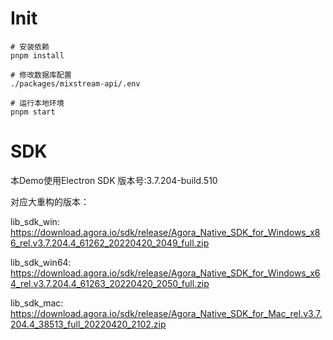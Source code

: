 # Init

```
# 安装依赖
pnpm install

# 修改数据库配置
./packages/mixstream-api/.env

# 运行本地环境
pnpm start
```

# SDK

本Demo使用Electron SDK 版本号:3.7.204-build.510

对应大重构的版本：

lib_sdk_win:  https://download.agora.io/sdk/release/Agora_Native_SDK_for_Windows_x86_rel.v3.7.204.4_61262_20220420_2049_full.zip

lib_sdk_win64:  https://download.agora.io/sdk/release/Agora_Native_SDK_for_Windows_x64_rel.v3.7.204.4_61263_20220420_2050_full.zip

lib_sdk_mac:  https://download.agora.io/sdk/release/Agora_Native_SDK_for_Mac_rel.v3.7.204.4_38513_full_20220420_2102.zip
